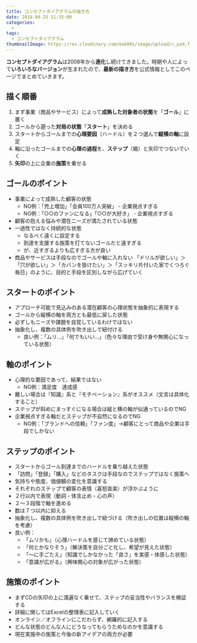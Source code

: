 ```yaml
---
title: コンセプトダイアグラムの描き方
date: 2018-04-25 11:35:00
categories:
  -
tags:
  - コンセプトダイアグラム
thumbnailImage: https://res.cloudinary.com/mak00s/image/upload/c_pad,f_auto,w_140/v1526486848/blank-concept-diagram.png
---
```


**コンセプトダイアグラム**は2008年から**進化**し続けてきました。時期や人によって**いろいろなバージョン**が生まれたので、**最新の描き方**を公式情報としてこのページでまとめていきます。
<!-- more -->

## 描く順番
1. まず事業（商品やサービス）によって**成熟した対象者の状態**を「**ゴール**」に置く
2. ゴールから遡った**対局の状態**「**スタート**」を決める
3. スタートからゴールまでの**心理要因**（ハードル）を２つ選んで**縦横の軸**に設定
4. 軸に沿ったゴールまでの**心理の過程**を、**ステップ**（箱）と矢印でつないでいく
5. **矢印**の上に企業の**施策**を乗せる

## ゴールのポイント
* 事業によって成熟した顧客の状態
  * NG例：「売上増加」「会員100万人突破」 - 企業視点すぎる
  * NG例：「○○のファンになる」「○○が大好き」 - 企業視点すぎる
* 顧客の抱える悩みや潜在ニーズが満たされている状態
* 一過性ではなく持続的な状態
  * なるべく遠くに設定する
  * 到達を支援する施策を打てないゴールだと遠すぎる
  * が、近すぎるよりも広すぎる方が良い
* 商品やサービスは手段なのでゴールや軸に入れない
「ドリルが欲しい」＞「穴が欲しい」＞「カバンを掛けたい」＞「スッキリ片付いた家でくつろぐ毎日」のように、目的と手段を区別しながら広げていく

## スタートのポイント
* アプローチ可能で見込みのある潜在顧客の心理状態を抽象的に表現する
* ゴールから縦横の軸を両方とも最低に戻した状態
* 必ずしもニーズや課題を自覚しているわけではない
* 抽象化し、複数の具体例を吹き出しで紐付ける
  * 良い例：「ムリ...」「何でもいい...」（色々な理由で受け身や無関心になっている状態）

## 軸のポイント
* 心理的な要因であって、結果ではない
  * NG例：満足度　達成感
* 難しい場合は『知識』系と『モチベーション』系がオススメ（文言は具体化すること）
* ステップが斜めにまっすぐになる場合は縦と横の軸が似通っているのでNG
* 企業視点すぎる軸だとステップが不自然になるのでNG
  * NG例：「ブランドへの信頼」「ファン度」→顧客にとって商品や企業は手段でしかない

## ステップのポイント
* スタートからゴール到達までのハードルを乗り越えた状態
* 「訪問」「登録」「購入」などのタスクは手段なのでステップではなく施策へ
* 気持ちや態度、価値観の変化を意識する
* それぞれのステップで顧客の表情（喜怒哀楽）が浮かぶように
* ２行以内で表現（動詞・体言止め・心の声）
* ２〜３段階で軸を進める
* 数は７つ以内に抑える
* 抽象化し、複数の具体例を吹き出しで紐づける（吹き出しの位置は縦横の軸を考慮）
* 良い例：
  * 「ムリかも」（心理ハードルを感じて諦めている状態）
  * 「何とかなりそう」（解決策を自分ごと化し、希望が見えた状態）
  * 「～に手ごたえ」（知識でしかなかった「良さ」を実感・体感した状態）
  * 「意識が広がる」（興味関心の対象が広がった状態）

## 施策のポイント
* まずCDの矢印の上に満遍なく乗せて、ステップの妥当性やバランスを検証する
* 詳細に関してはExcelの整理表に記入していく
* オンライン／オフラインにこだわらず、網羅的に記入する
* どんな状態のどんな人にどうなってもらうためなのかを意識する
* 現在実施中の施策と今後の新アイデアの両方が必要


